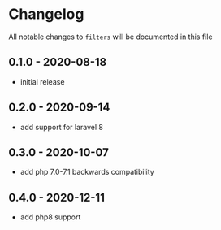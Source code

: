 # Changelog

All notable changes to `filters` will be documented in this file

## 0.1.0 - 2020-08-18
- initial release


## 0.2.0 - 2020-09-14
- add support for laravel 8


## 0.3.0 - 2020-10-07
- add php 7.0-7.1 backwards compatibility


## 0.4.0 - 2020-12-11
- add php8 support
